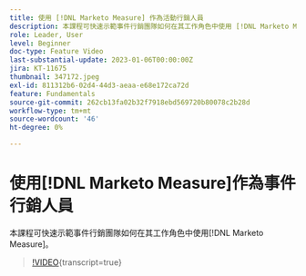 ```yaml
---
title: 使用 [!DNL Marketo Measure] 作為活動行銷人員
description: 本課程可快速示範事件行銷團隊如何在其工作角色中使用 [!DNL Marketo Measure] 。
role: Leader, User
level: Beginner
doc-type: Feature Video
last-substantial-update: 2023-01-06T00:00:00Z
jira: KT-11675
thumbnail: 347172.jpeg
exl-id: 811312b6-02d4-44d3-aeaa-e68e172ca72d
feature: Fundamentals
source-git-commit: 262cb13fa02b32f7918ebd569720b80078c2b28d
workflow-type: tm+mt
source-wordcount: '46'
ht-degree: 0%

---
```


# 使用[!DNL Marketo Measure]作為事件行銷人員

本課程可快速示範事件行銷團隊如何在其工作角色中使用[!DNL Marketo Measure]。

>[!VIDEO](https://video.tv.adobe.com/v/347172/?learn=on){transcript=true}
